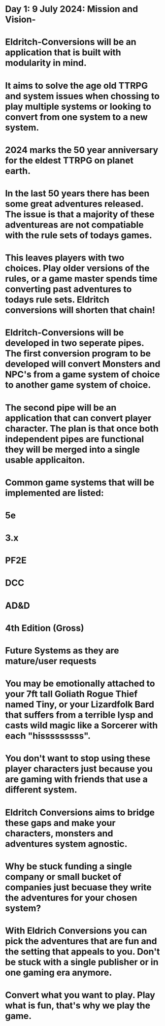 # Day 1: 9 July 2024: Mission and Vision- 

# Eldritch-Conversions will be an application that is built with modularity in mind. 
# It aims to solve the age old TTRPG and system issues when chossing to play multiple systems or looking to convert from one system to a new system. 
# 2024 marks the 50 year anniversary for the eldest TTRPG on planet earth.
# In the last 50 years there has been some great adventures released. The issue is that a majority of these adventureas are not compatiable with the rule sets of todays games. 
# This leaves players with two choices. Play older versions of the rules, or a game master spends time converting past adventures to todays rule sets. Eldritch conversions will shorten that chain!

# Eldritch-Conversions will be developed in two seperate pipes. The first conversion program to be developed will convert Monsters and NPC's from a game system of choice to another game system of choice. 
# The second pipe will be an application that can convert player character. The plan is that once both independent pipes are functional they will be merged into a single usable applicaiton.
# Common game systems that will be implemented are listed:
  # 5e
  # 3.x
  # PF2E
  # DCC
  # AD&D
  # 4th Edition (Gross)
  # Future Systems as they are mature/user requests
# You may be emotionally attached to your 7ft tall Goliath Rogue Thief named Tiny, or your Lizardfolk Bard that suffers from a terrible lysp and casts wild magic like a Sorcerer with each "hisssssssss". 
# You don't want to stop using these player characters just because you are gaming with friends that use a different system. 
# Eldritch Conversions aims to bridge these gaps and make your characters, monsters and adventures system agnostic. 
# Why be stuck funding a single company or small bucket of companies just becuase they write the adventures for your chosen system?
# With Eldrich Conversions you can pick the adventures that are fun and the setting that appeals to you. Don't be stuck with a single publisher or in one gaming era anymore. 
# Convert what you want to play. Play what is fun, that's why we play the game.  

